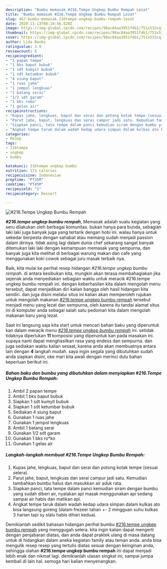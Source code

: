 ```yaml
---
description: "Bumbu memasak #216.Tempe Ungkep Bumbu Rempah Lezat"
title: "Bumbu memasak #216.Tempe Ungkep Bumbu Rempah Lezat"
slug: 467-bumbu-memasak-216tempe-ungkep-bumbu-rempah-lezat
date: 2020-11-13T08:10:56.528Z
image: https://img-global.cpcdn.com/recipes/98ac84aa3951f4b1/751x532cq70/216tempe-ungkep-bumbu-rempah-foto-resep-utama.jpg
thumbnail: https://img-global.cpcdn.com/recipes/98ac84aa3951f4b1/751x532cq70/216tempe-ungkep-bumbu-rempah-foto-resep-utama.jpg
cover: https://img-global.cpcdn.com/recipes/98ac84aa3951f4b1/751x532cq70/216tempe-ungkep-bumbu-rempah-foto-resep-utama.jpg
author: Lida Banks
ratingvalue: 3.9
reviewcount: 8
recipeingredient:
- "2 papan tempe"
- "1 bks baput bubuk"
- "1 sdt kumyit bubuk"
- "1 sdt ketumbar bubuk"
- "4 siung baput"
- "1 ruas jahe"
- "1 jempol lengkuas"
- "1 batang serai"
- "1/2 sdt garam"
- "1 bks roko"
- "1 gelas air"
recipeinstructions:
- "Kupas jahe, lengkuas, baput dan serai dan potong kotak tempe (sesuai selera)."
- "Parut jahe, baput, lengkuas dan serai campur jadi satu. Kemudian tambahkan bumbu halus dan masukkan air aduk rata."
- "Siapkan panci, tata tempe dalam panci kemudian siram dengan bumbu yang sudah diberi air, nyalakan api masak menggunakan api sedang sampai air habis dan matikan api."
- "Angkat tempe taruk dalam wadah kedap udara simpan dalam kulkas ato bisa langsung goreng (dalam frezeer tahan +- 2 mingguan suhu kulkas 3 harian tapi sy slalu habis dihari kedua)."
categories:
- Resep
tags:
- 216tempe
- ungkep
- bumbu

katakunci: 216tempe ungkep bumbu 
nutrition: 173 calories
recipecuisine: Indonesian
preptime: "PT35M"
cooktime: "PT45M"
recipeyield: "1"
recipecategory: Dessert

---
```



![#216.Tempe Ungkep Bumbu Rempah](https://img-global.cpcdn.com/recipes/98ac84aa3951f4b1/751x532cq70/216tempe-ungkep-bumbu-rempah-foto-resep-utama.jpg)

<b><i>#216.tempe ungkep bumbu rempah</i></b>, Memasak adalah suatu kegiatan yang seru dilakukan oleh berbagai komunitas. bukan hanya para bunda, sebagian laki laki juga banyak juga yang tertarik dengan hobi ini. walau hanya untuk sekedar berpesta dengan sahabat atau memang sudah menjadi passion dalam dirinya. tidak asing lagi dalam dunia chef sekarang sangat banyak ditemukan laki laki dengan kemampuan memasak yang sempurna, dan banyak juga kita melihat di berbagai warung makan dan cafe yang menggunakan koki cowok sebagai juru masak terbaik nya.



Baik, kita mulai ke perihal resep hidangan <i>#216.tempe ungkep bumbu rempah</i>. di antara kesibukan kita, mungkin akan terasa membahagiakan jika sejenak anda menyediakan sebagian waktu untuk meracik #216.tempe ungkep bumbu rempah ini. dengan keberhasilan kita dalam mengolah menu tersebut, dapat menjadikan diri kalian bangga oleh hasil hidangan kita sendiri. dan juga disini melalui situs ini kalian akan memperoleh rujukan untuk mengolah makanan <u>#216.tempe ungkep bumbu rempah</u> tersebut menjadi menu yang lezat dan sempurna, oleh karena itu tandai alamat situs ini di komputer anda sebagai salah satu pedoman kita dalam mengolah makanan baru yang lezat.


Saat ini langsung saja kita start untuk mencari bahan baku yang diperuntuk kan dalam meracik menu <u><i>#216.tempe ungkep bumbu rempah</i></u> ini. setidak tidaknya diperlukan <b>11</b> komposisi yang diperuntuk kan pada masakan ini. supaya nanti dapat menghasilkan rasa yang endess dan sempurna. dan juga sediakan waktu kalian sesaat, karena anda akan membuatnya antara lain dengan <b>4</b> langkah mudah. saya ingin segala yang dibutuhkan sudah anda siapkan disini, oke mari kita awali dengan merinci dulu bahan keperluan berikut ini.

<!--inarticleads1-->

##### Bahan baku dan bumbu yang dibutuhkan dalam menyiapkan #216.Tempe Ungkep Bumbu Rempah:

1. Ambil 2 papan tempe
1. Ambil 1 bks baput bubuk
1. Siapkan 1 sdt kumyit bubuk
1. Siapkan 1 sdt ketumbar bubuk
1. Sediakan 4 siung baput
1. Gunakan 1 ruas jahe
1. Gunakan 1 jempol lengkuas
1. Ambil 1 batang serai
1. Gunakan 1/2 sdt garam
1. Gunakan 1 bks ro*ko
1. Gunakan 1 gelas air




<!--inarticleads2-->

##### Langkah-langkah membuat #216.Tempe Ungkep Bumbu Rempah:

1. Kupas jahe, lengkuas, baput dan serai dan potong kotak tempe (sesuai selera).
1. Parut jahe, baput, lengkuas dan serai campur jadi satu. Kemudian tambahkan bumbu halus dan masukkan air aduk rata.
1. Siapkan panci, tata tempe dalam panci kemudian siram dengan bumbu yang sudah diberi air, nyalakan api masak menggunakan api sedang sampai air habis dan matikan api.
1. Angkat tempe taruk dalam wadah kedap udara simpan dalam kulkas ato bisa langsung goreng (dalam frezeer tahan +- 2 mingguan suhu kulkas 3 harian tapi sy slalu habis dihari kedua).




Demikianlah sedikit bahasan hidangan perihal bumbu <u>#216.tempe ungkep bumbu rempah</u> yang menggugah selera. kita ingin kalian dapat mengerti dengan penjabaran diatas, dan anda dapat praktek ulang di masa datang untuk di hidangkan dalam aneka kegiatan family atau teman anda. anda bisa mengulik resep resep yang tertulis diatas sesuai dengan keinginan anda, sehingga olahan <b>#216.tempe ungkep bumbu rempah</b> ini dapat menjadi lebih enak dan nikmat lagi. demikianlah ulasan singkat ini, sampai jumpa kembali di lain hal. semoga hari kalian menyenangkan.
